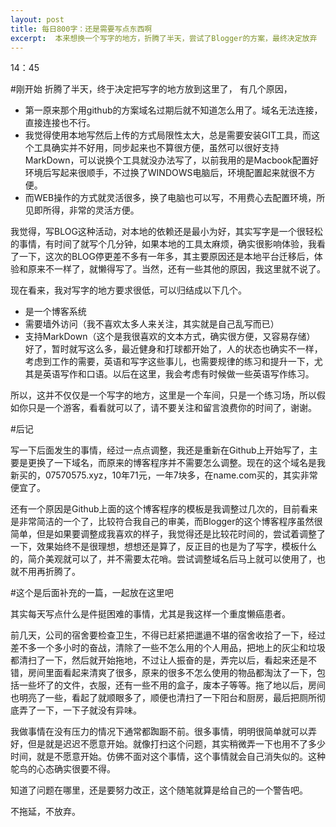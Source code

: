 ```yaml
---
layout: post
title: 每日800字：还是需要写点东西啊
excerpt:  本来想换一个写字的地方，折腾了半天，尝试了Blogger的方案，最终决定放弃
---
```

14：45

#刚开始
折腾了半天，终于决定把写字的地方放到这里了，
有几个原因，

- 第一原来那个用github的方案域名过期后就不知道怎么用了。域名无法连接，直接连接也不行。
- 我觉得使用本地写然后上传的方式局限性太大，总是需要安装GIT工具，而这个工具确实并不好用，同步起来也不算很方便，虽然可以很好支持MarkDown，可以说换个工具就没办法写了，以前我用的是Macbook配置好环境后写起来很顺手，不过换了WINDOWS电脑后，环境配置起来就很不方便。
- 而WEB操作的方式就灵活很多，换了电脑也可以写，不用费心去配置环境，所见即所得，非常的灵活方便。

我觉得，写BLOG这种活动，对本地的依赖还是最小为好，其实写字是一个很轻松的事情，有时间了就写个几分钟，如果本地的工具太麻烦，确实很影响体验，我看了一下，这次的BLOG停更差不多有一年多，其主要原因还是本地平台迁移后，体验和原来不一样了，就懒得写了。当然，还有一些其他的原因，我这里就不说了。

现在看来，我对写字的地方要求很低，可以归结成以下几个。

- 是一个博客系统
- 需要墙外访问（我不喜欢太多人来关注，其实就是自己乱写而已）
- 支持MarkDown（这个是我很喜欢的文本方式，确实很方便，又容易存储）
好了，暂时就写这么多，最近健身和打球都开始了，人的状态也确实不一样，考虑到工作的需要，英语和写字这些事儿，也需要规律的练习和提升一下，尤其是英语写作和口语。以后在这里，我会考虑有时候做一些英语写作练习。

所以，这并不仅仅是一个写字的地方，这里是一个车间，只是一个练习场，所以假如你只是一个游客，看看就可以了，请不要关注和留言浪费你的时间了，谢谢。


#后记

写一下后面发生的事情，经过一点点调整，我还是重新在Github上开始写了，主要是更换了一下域名，而原来的博客程序并不需要怎么调整。现在的这个域名是我新买的，07570575.xyz，10年71元，一年7块多，在name.com买的，其实非常便宜了。

还有一个原因是Github上面的这个博客程序的模板是我调整过几次的，目前看来是非常简洁的一个了，比较符合我自己的审美，而Blogger的这个博客程序虽然很简单，但是如果要调整成我喜欢的样子，我觉得还是比较花时间的，尝试着调整了一下，效果始终不是很理想，想想还是算了，反正目的也是为了写字，模板什么的，简介美观就可以了，并不需要太花哨。尝试调整域名后马上就可以使用了，也就不用再折腾了。

#这个是后面补充的一篇，一起放在这里吧

其实每天写点什么是件挺困难的事情，尤其是我这样一个重度懒癌患者。

前几天，公司的宿舍要检查卫生，不得已赶紧把邋遢不堪的宿舍收拾了一下，经过差不多一个多小时的奋战，清除了一些不怎么用的个人用品，把地上的灰尘和垃圾都清扫了一下，然后就开始拖地，不过让人振奋的是，弄完以后，看起来还是不错，房间里面看起来清爽了很多，原来的很多不怎么使用的物品都淘汰了一下，包括一些坏了的文件，衣服，还有一些不用的盒子，废本子等等。拖了地以后，房间也明亮了一些，看起了就顺眼多了，顺便也清扫了一下阳台和厨房，最后把厕所彻底弄了一下，一下子就没有异味。

我做事情在没有压力的情况下通常都踟蹰不前。很多事情，明明很简单就可以弄好，但是就是迟迟不愿意开始。就像打扫这个问题，其实稍微弄一下也用不了多少时间，就是不愿意开始。仿佛不面对这个事情，这个事情就会自己消失似的。这种鸵鸟的心态确实很要不得。

知道了问题在哪里，还是要努力改正，这个随笔就算是给自己的一个警告吧。

不拖延，不放弃。
